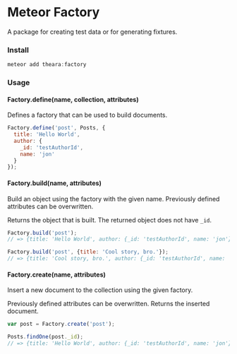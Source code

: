 # Meteor Factory

A package for creating test data or for generating fixtures.

### Install

```js
meteor add theara:factory
```

### Usage
#### Factory.define(name, collection, attributes)

Defines a factory that can be used to build documents.

```javascript
Factory.define('post', Posts, {
  title: 'Hello World',
  author: {
    _id: 'testAuthorId',
    name: 'jon'
  }
});
```

#### Factory.build(name, attributes)

Build an object using the factory with the given name. Previously defined
attributes can be overwritten.

Returns the object that is built. The returned object does not have `_id`.

```javascript
Factory.build('post');
// => {title: 'Hello World', author: {_id: 'testAuthorId', name: 'jon'}}

Factory.build('post', {title: 'Cool story, bro.'});
// => {title: 'Cool story, bro.', author: {_id: 'testAuthorId', name: 'jon'}}
```

#### Factory.create(name, attributes)

Insert a new document to the collection using the given factory.

Previously defined attributes can be overwritten. Returns the inserted document.

```javascript
var post = Factory.create('post');

Posts.findOne(post._id);
// => {title: 'Hello World', author: {_id: 'testAuthorId', name: 'jon'}}
```
